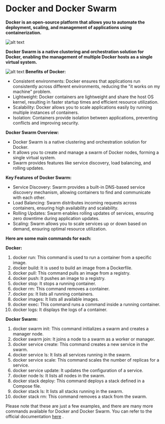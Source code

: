 # Docker and Docker Swarm
**Docker is an open-source platform that allows you to automate the deployment, scaling, and management of applications using containerization.**

![alt text](https://docs.docker.com/get-started/images/docker-architecture.png)

**Docker Swarm is a native clustering and orchestration solution for Docker, enabling the management of multiple Docker hosts as a single virtual system.**

![alt text](https://docs.docker.com/engine/swarm/images/swarm-diagram.png)
**Benefits of Docker:**
- Consistent environments: Docker ensures that applications run consistently across different environments, reducing the "it works on my machine" problem.
- Lightweight: Docker containers are lightweight and share the host OS kernel, resulting in faster startup times and efficient resource utilization.
- Scalability: Docker allows you to scale applications easily by running multiple instances of containers.
- Isolation: Containers provide isolation between applications, preventing conflicts and improving security.
  
**Docker Swarm Overview:**
- Docker Swarm is a native clustering and orchestration solution for Docker.
- It allows you to create and manage a swarm of Docker nodes, forming a single virtual system.
- Swarm provides features like service discovery, load balancing, and rolling updates.

**Key Features of Docker Swarm:**
- Service Discovery: Swarm provides a built-in DNS-based service discovery mechanism, allowing containers to find and communicate with each other.
- Load Balancing: Swarm distributes incoming requests across containers, ensuring high availability and scalability.
- Rolling Updates: Swarm enables rolling updates of services, ensuring zero downtime during application updates.
- Scaling: Swarm allows you to scale services up or down based on demand, ensuring optimal resource utilization.

**Here are some main commands for each:**

**Docker:**
1. docker run: This command is used to run a container from a specific image.
2. docker build: It is used to build an image from a Dockerfile.
3. docker pull: This command pulls an image from a registry.
4. docker push: It pushes an image to a registry.
5. docker stop: It stops a running container.
6. docker rm: This command removes a container.
7. docker ps: It lists all running containers.
8. docker images: It lists all available images.
9. docker exec: This command runs a command inside a running container.
10. docker logs: It displays the logs of a container.

**Docker Swarm:**
1. docker swarm init: This command initializes a swarm and creates a manager node.
2. docker swarm join: It joins a node to a swarm as a worker or manager.
3. docker service create: This command creates a new service in the swarm.
4. docker service ls: It lists all services running in the swarm.
5. docker service scale: This command scales the number of replicas for a service.
6. docker service update: It updates the configuration of a service.
7. docker node ls: It lists all nodes in the swarm.
8. docker stack deploy: This command deploys a stack defined in a Compose file.
9. docker stack ls: It lists all stacks running in the swarm.
10. docker stack rm: This command removes a stack from the swarm.

Please note that these are just a few examples, and there are many more commands available for Docker and Docker Swarm. 
You can refer to the official documentation [here](https://docs.docker.com/engine/reference/commandline/cli/) .
